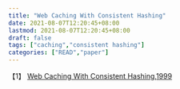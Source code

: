 ```yaml
---
title: "Web Caching With Consistent Hashing"
date: 2021-08-07T12:20:45+08:00
lastmod: 2021-08-07T12:20:45+08:00
draft: false
tags: ["caching","consistent hashing"]
categories: ["READ","paper"]
---
```






【1】 [Web Caching With Consistent Hashing,1999](http://www.ramb.ethz.ch/CDstore/www8/data/2181/pdf/pd1.pdf)